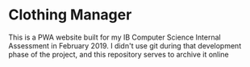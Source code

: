 # Clothing Manager
This is a PWA website built for my IB Computer Science Internal Assessment in February 2019.
I didn't use git during that development phase of the project, and this repository serves to archive it online
